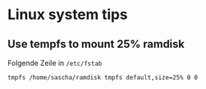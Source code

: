 # Linux system tips

## Use tempfs to mount 25% ramdisk

Folgende Zeile in `/etc/fstab`

```
tmpfs /home/sascha/ramdisk tmpfs default,size=25% 0 0
```

